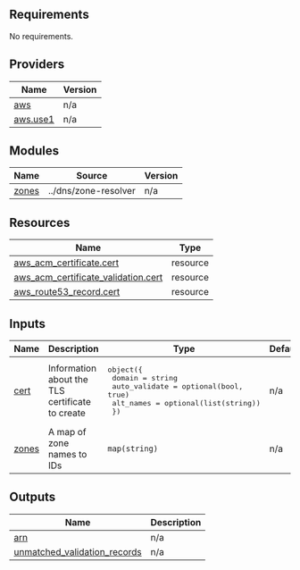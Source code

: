 <!-- BEGIN_TF_DOCS -->
## Requirements

No requirements.

## Providers

| Name | Version |
|------|---------|
| <a name="provider_aws"></a> [aws](#provider\_aws) | n/a |
| <a name="provider_aws.use1"></a> [aws.use1](#provider\_aws.use1) | n/a |

## Modules

| Name | Source | Version |
|------|--------|---------|
| <a name="module_zones"></a> [zones](#module\_zones) | ../dns/zone-resolver | n/a |

## Resources

| Name | Type |
|------|------|
| [aws_acm_certificate.cert](https://registry.terraform.io/providers/hashicorp/aws/latest/docs/resources/acm_certificate) | resource |
| [aws_acm_certificate_validation.cert](https://registry.terraform.io/providers/hashicorp/aws/latest/docs/resources/acm_certificate_validation) | resource |
| [aws_route53_record.cert](https://registry.terraform.io/providers/hashicorp/aws/latest/docs/resources/route53_record) | resource |

## Inputs

| Name | Description | Type | Default | Required |
|------|-------------|------|---------|:--------:|
| <a name="input_cert"></a> [cert](#input\_cert) | Information about the TLS certificate to create | <pre>object({<br>    domain        = string<br>    auto_validate = optional(bool, true)<br>    alt_names     = optional(list(string))<br>  })</pre> | n/a | yes |
| <a name="input_zones"></a> [zones](#input\_zones) | A map of zone names to IDs | `map(string)` | n/a | yes |

## Outputs

| Name | Description |
|------|-------------|
| <a name="output_arn"></a> [arn](#output\_arn) | n/a |
| <a name="output_unmatched_validation_records"></a> [unmatched\_validation\_records](#output\_unmatched\_validation\_records) | n/a |
<!-- END_TF_DOCS -->